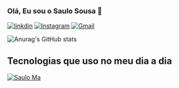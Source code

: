 ### Olá, Eu sou o Saulo Sousa 🤚

[![linkdin](https://img.shields.io/badge/LinkedIn-0077B5?style=for-the-badge&logo=linkedin&logoColor=white)](https://www.linkedin.com/in/saulo-sousa-963a51189/)
[![Instagram](https://img.shields.io/badge/Instagram-E4405F?style=for-the-badge&logo=instagram&logoColor=white)](https://www.instagram.com/saulo.sousa21/)
[![Gmail](https://img.shields.io/badge/Gmail-D14836?style=for-the-badge&logo=gmail&logoColor=white)](mailto:saulosousasilva3@gmail.com)

![Anurag's GitHub stats](https://github-readme-stats.vercel.app/api?username=saulo-maker&show_icons=true&theme=transparent)

## Tecnologias que uso no meu dia a dia

[![Saulo Ma](https://github-readme-stats.vercel.app/api/top-langs/?username=saulo-maker&layout=compact)](https://github.com/saulo-maker)
